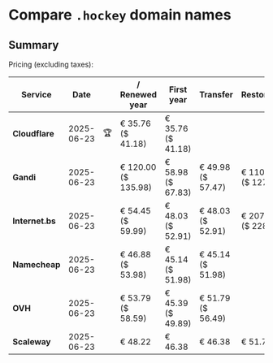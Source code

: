 # Compare `.hockey` domain names

## Summary

Pricing (excluding taxes):

| Service | Date |  | / Renewed year | First year | Transfer | Restoration |
|--|--|--|--|--|--|--|
| **Cloudflare** | 2025-06-23 | 🏆 | € 35.76<br>($ 41.18) | € 35.76<br>($ 41.18) |  |  |
| **Gandi** | 2025-06-23 |  | € 120.00<br>($ 135.98) | € 58.98<br>($ 67.83) | € 49.98<br>($ 57.47) | € 110.84<br>($ 127.47) |
| **Internet.bs** | 2025-06-23 |  | € 54.45<br>($ 59.99) | € 48.03<br>($ 52.91) | € 48.03<br>($ 52.91) | € 207.09<br>($ 228.19) |
| **Namecheap** | 2025-06-23 |  | € 46.88<br>($ 53.98) | € 45.14<br>($ 51.98) | € 45.14<br>($ 51.98) |  |
| **OVH** | 2025-06-23 |  | € 53.79<br>($ 58.59) | € 45.39<br>($ 49.89) | € 51.79<br>($ 56.49) |  |
| **Scaleway** | 2025-06-23 |  | € 48.22 | € 46.38 | € 46.38 | € 51.74 |
